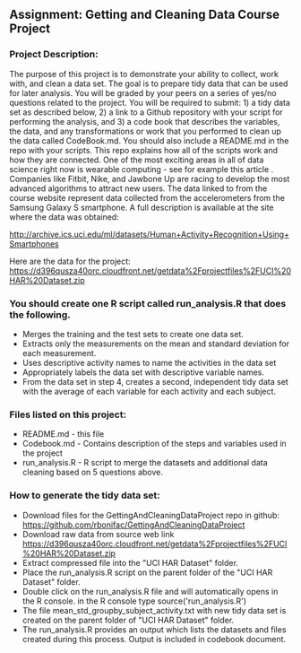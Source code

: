 ## Assignment: Getting and Cleaning Data Course Project

### Project Description:
The purpose of this project is to demonstrate your ability to collect, work with, and clean a data set. The goal is to prepare tidy data that can be used for later analysis. You will be graded by your peers on a series of yes/no questions related to the project. You will be required to submit: 1) a tidy data set as described below, 2) a link to a Github repository with your script for performing the analysis, and 3) a code book that describes the variables, the data, and any transformations or work that you performed to clean up the data called CodeBook.md. You should also include a README.md in the repo with your scripts. This repo explains how all of the scripts work and how they are connected.
One of the most exciting areas in all of data science right now is wearable computing - see for example this article . Companies like Fitbit, Nike, and Jawbone Up are racing to develop the most advanced algorithms to attract new users. The data linked to from the course website represent data collected from the accelerometers from the Samsung Galaxy S smartphone. A full description is available at the site where the data was obtained:

http://archive.ics.uci.edu/ml/datasets/Human+Activity+Recognition+Using+Smartphones 

Here are the data for the project:
https://d396qusza40orc.cloudfront.net/getdata%2Fprojectfiles%2FUCI%20HAR%20Dataset.zip 

### You should create one R script called run_analysis.R that does the following. 

- Merges the training and the test sets to create one data set.
- Extracts only the measurements on the mean and standard deviation for each measurement. 
- Uses descriptive activity names to name the activities in the data set
- Appropriately labels the data set with descriptive variable names. 
- From the data set in step 4, creates a second, independent tidy data set with the average of each variable for each activity and each subject.

### Files listed on this project:
- README.md - this file
- Codebook.md - Contains description of the steps and variables used in the project
- run_analysis.R - R script to merge the datasets and additional data cleaning based on 5 questions above.

### How to generate the tidy data set:

- Download files for the GettingAndCleaningDataProject repo in github: https://github.com/rbonifac/GettingAndCleaningDataProject
- Download raw data from source web link https://d396qusza40orc.cloudfront.net/getdata%2Fprojectfiles%2FUCI%20HAR%20Dataset.zip
- Extract compressed file into the "UCI HAR Dataset" folder.
- Place the run_analysis.R script on the parent folder of the "UCI HAR Dataset" folder.
- Double click on the run_analysis.R file and will automatically opens in the R console. in the R console type source('run_analysis.R')
- The file mean_std_groupby_subject_activity.txt with new tidy data set is created on the parent folder of "UCI HAR Dataset" folder.
- The run_analysis.R provides an output which lists the datasets and files created during this process. Output is included in codebook document.
